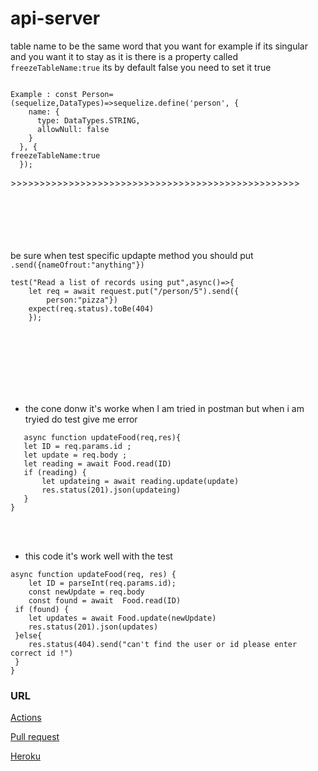 # api-server

table name to be the same word that you want for example if its singular and you want it to stay as it is there is a property called `freezeTableName:true`   its by default false you need to set it true

```

Example : const Person=(sequelize,DataTypes)=>sequelize.define('person', {
    name: {
      type: DataTypes.STRING,
      allowNull: false
    }
  }, {
freezeTableName:true
  });

```
\>>>>>>>>>>>>>>>>>>>>>>>>>>>>>>>>>>>>>>>>>>>>>>>>>>
<br></br>
<br></br>
<br></br>

be sure when test specific updapte method you should put `.send({nameOfrout:"anything"})`

```
test("Read a list of records using put",async()=>{
    let req = await request.put("/person/5").send({
        person:"pizza"})
    expect(req.status).toBe(404)
    });
```

<br></br>
<br></br>
<br></br>

- the cone donw it's worke when I am tried in postman
   but when i am  tryied do test give me error 



 ```
    async function updateFood(req,res){
    let ID = req.params.id ;
    let update = req.body ;
    let reading = await Food.read(ID)
    if (reading) {
        let updateing = await reading.update(update) 
        res.status(201).json(updateing)
    }
}

```

<br></br>


- this code it's work well with the test
```
async function updateFood(req, res) {
    let ID = parseInt(req.params.id);
    const newUpdate = req.body
    const found = await  Food.read(ID)
 if (found) {
    let updates = await Food.update(newUpdate)
    res.status(201).json(updates)
 }else{
    res.status(404).send("can't find the user or id please enter correct id !")
 }
}
```
### URL

[Actions](https://github.com/Mohammad-Alhaj/api-server/actions)

[Pull request](https://github.com/Mohammad-Alhaj/api-server/pulls)

[Heroku](https://mohammad-api-server.herokuapp.com/)
